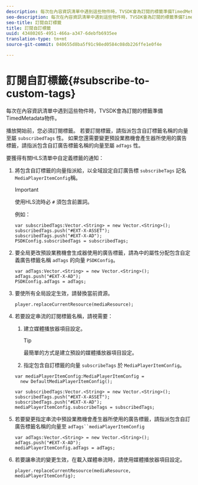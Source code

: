 ```yaml
---
description: 每次在內容資訊清單中遇到這些物件時，TVSDK會為訂閱的標籤準備TimedMetadata物件。
seo-description: 每次在內容資訊清單中遇到這些物件時，TVSDK會為訂閱的標籤準備TimedMetadata物件。
seo-title: 訂閱自訂標籤
title: 訂閱自訂標籤
uuid: 43480265-4951-466a-a347-6debfb6935ee
translation-type: tm+mt
source-git-commit: 040655d8ba5f91c98ed0584c08db226ffe1e0f4e

---
```



# 訂閱自訂標籤{#subscribe-to-custom-tags}

每次在內容資訊清單中遇到這些物件時，TVSDK會為訂閱的標籤準備TimedMetadata物件。

播放開始前，您必須訂閱標籤。
若要訂閱標籤，請指派包含自訂標籤名稱的向量至屬 `subscribedTags` 性。 如果您還需要變更預設業務機會產生器所使用的廣告標籤，請指派包含自訂廣告標籤名稱的向量至屬 `adTags` 性。

要獲得有關HLS清單中自定義標籤的通知：

1. 將包含自訂標籤的向量指派給，以全域設定自訂廣告標 `subscribeTags` 記名 `MediaPlayerItemConfig`稱。

   >[!IMPORTANT]
   >
   >使用HLS流時必 `#` 須包含前置詞。

   例如：

   ```
   var subscribedTags:Vector.<String> = new Vector.<String>(); 
   subscribedTags.push("#EXT-X-ASSET"); 
   subscribedTags.push("#EXT-X-AD"); 
   PSDKConfig.subscribedTags = subscribedTags;
   ```

1. 要全局更改預設業務機會生成器使用的廣告標籤，請為中的屬性分配包含自定義廣告標籤名稱 `adTags` 的向量 `PSDKConfig`。

   ```
   var adTags:Vector.<String> = new Vector.<String>(); 
   adTags.push("#EXT-X-AD"); 
   PSDKConfig.adTags = adTags; 
   ```

1. 要使所有全局設定生效，請替換當前資源。

   ```
   player.replaceCurrentResource(mediaResource);
   ```

1. 若要設定串流的訂閱標籤名稱，請視需要：
   1. 建立媒體播放器項目設定。

      >[!TIP]
      >
      >最簡單的方式是建立預設的媒體播放器項目設定。

   1. 指定包含自訂標籤的向量 `subscribeTags` 於 `MediaPlayerItemConfig`。

   ```
   var mediaPlayerItemConfig:MediaPlayerItemConfig =  
     new DefaultMediaPlayerItemConfig(); 
   
   var subscribedTags:Vector.<String> = new Vector.<String>(); 
   subscribedTags.push("#EXT-X-ASSET"); 
   subscribedTags.push("#EXT-X-AD"); 
   mediaPlayerItemConfig.subscribeTags = subscribedTags;
   ```

1. 若要變更指定串流中預設業務機會產生器所使用的廣告標籤，請指派包含自訂廣告標籤名稱的向量至 `adTags``mediaPlayerItemConfig`

   ```
   var adTags:Vector.<String> = new Vector.<String>(); 
   adTags.push("#EXT-X-AD"); 
   mediaPlayerItemConfig.adTags = adTags;
   ```

1. 若要讓串流的變更生效，在載入媒體串流時，請使用媒體播放器項目設定。

   ```
   player.replaceCurrentResource(mediaResource, mediaPlayerItemConfig);
   ```

